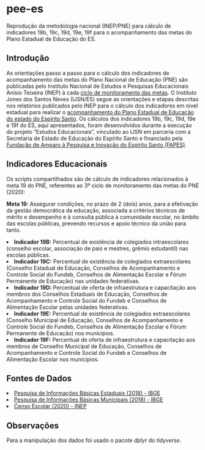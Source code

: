 # pee-es
Reprodução da metodologia nacional (INEP/PNE) para cálculo de indicadores 19b, 19c, 19d, 19e, 19f para o acompanhamento das metas do Plano Estadual de Educação do ES.

<h2>Introdução</h2>
As orientações passo a passo para o cálculo dos indicadores de acompanhamento das metas do Plano Nacional de Educação (PNE) são publicadas pelo Instituto Nacional de Estudos e Pesquisas Educacionais Anísio Teixeira (INEP) à cada <a href="https://www.gov.br/inep/pt-br/areas-de-atuacao/gestao-do-conhecimento-e-estudos-educacionais/estudos-educacionais/relatorios-de-monitoramento-do-pne">ciclo de monitoramento das metas</a>.
O Instituto Jones dos Santos Neves (IJSN/ES) segue as orientações e etapas descritas nos relatórios publicados pelo INEP para o cálculo dos indicadores em nível estadual para realizar o <a href="http://www.ijsn.es.gov.br/artigos/6108-acompanhamento-do-plano-estadual-de-educacao-do-espirito-santo-pee-2021">acompanhamento do Plano Estadual de Educação do estado do Espírito Santo</a>.
Os cálculos dos indicadores 19b, 19c, 19d, 19e e 19f do ES, aqui apresentados, foram desenvolvidos durante a execução do projeto “Estudos Educacionais”, vinculado ao IJSN em parceria com a Secretaria de Estado de Educação do Espírito Santo e financiado pela <a href="https://fapes.es.gov.br/">Fundação de Amparo à Pesquisa e Inovação do Espírito Santo (FAPES)</a>.

<h2>Indicadores Educacionais</h2>

Os scripts compartilhados são de cálculo de indicadores relacionados à meta 19 do PNE, referentes ao 3º ciclo de monitoramento das metas do PNE (2020):

<b>Meta 19</b>: Assegurar condições, no prazo de 2 (dois) anos, para a efetivação da gestão democrática da educação, associada a critérios técnicos de mérito e desempenho e à consulta pública à comunidade escolar, no âmbito das escolas públicas, prevendo recursos e apoio técnico da união para tanto.

<li><b>Indicador 19B:</b> Percentual de existência de colegiados intraescolares (conselho escolar, associação de pais e mestres, grêmio estudantil) nas escolas públicas.</li>

<li><b>Indicador 19C:</b> Percentual de existência de colegiados extraescolares (Conselho Estadual de Educação, Conselhos de Acompanhamento e Controle Social do Fundeb, Conselhos de Alimentação Escolar e Fórum Permanente de Educação) nas unidades federativas.</li>

<li><b>Indicador 19D:</b> Percentual de oferta de infraestrutura e capacitação aos membros dos Conselhos Estaduais de Educação, Conselhos de Acompanhamento e Controle Social do Fundeb e Conselhos de Alimentação Escolar pelas unidades federativas.</li>

<li><b>Indicador 19E:</b> Percentual de existência de colegiados extraescolares (Conselho Municipal de Educação, Conselhos de Acompanhamento e Controle Social do Fundeb, Conselhos de Alimentação Escolar e Fórum Permanente de Educação) nos municípios.</li>

<li><b>Indicador 19F:</b> Percentual de oferta de infraestrutura e capacitação aos membros de Conselho Municipal de Educação, Conselhos de Acompanhamento e Controle Social do Fundeb e Conselhos de Alimentação Escolar nos municípios.</li>

<h2>Fontes de Dados</h2>

<li><a href="https://www.ibge.gov.br/estatisticas/sociais/saude/16770-pesquisa-de-informacoes-basicas-estaduais.html?=&t=destaques">Pesquisa de Informações Básicas Estaduais (2018) - IBGE</a></li>

<li><a href="https://www.ibge.gov.br/estatisticas/sociais/educacao/10586-pesquisa-de-informacoes-basicas-municipais.html?=&t=destaques">Pesquisa de Informações Básicas Municipais (2018) - IBGE</a></li>

<li><a href="https://www.gov.br/inep/pt-br/acesso-a-informacao/dados-abertos/microdados">Censo Escolar (2020) - INEP</a></li>

<h2>Observações</h2>
Para a manipulação dos dados foi usado o pacote <i>dplyr</i> do <i>tidyverse</i>.

